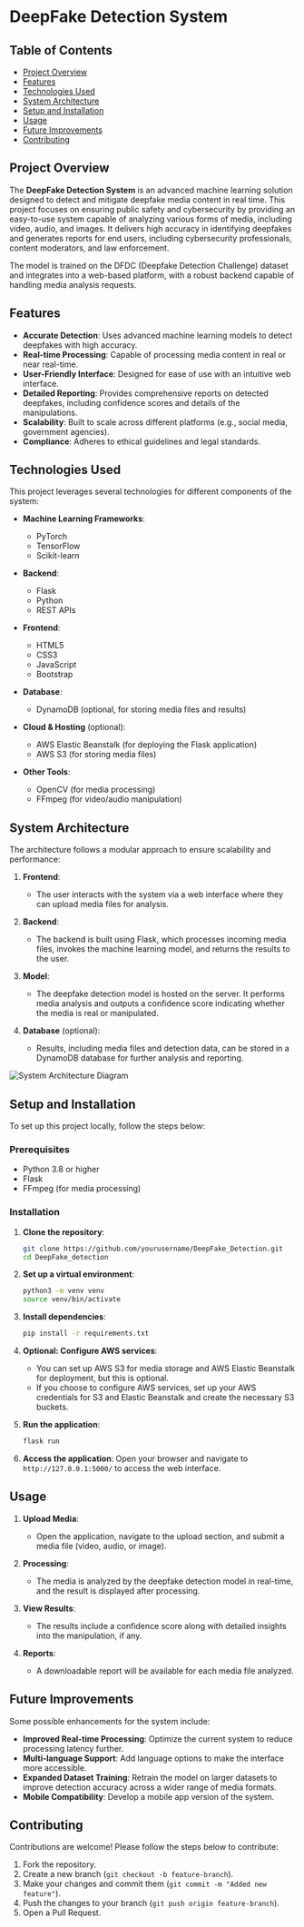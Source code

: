 # DeepFake Detection System

## Table of Contents
- [Project Overview](#project-overview)
- [Features](#features)
- [Technologies Used](#technologies-used)
- [System Architecture](#system-architecture)
- [Setup and Installation](#setup-and-installation)
- [Usage](#usage)
- [Future Improvements](#future-improvements)
- [Contributing](#contributing)

## Project Overview
The **DeepFake Detection System** is an advanced machine learning solution designed to detect and mitigate deepfake media content in real time. This project focuses on ensuring public safety and cybersecurity by providing an easy-to-use system capable of analyzing various forms of media, including video, audio, and images. It delivers high accuracy in identifying deepfakes and generates reports for end users, including cybersecurity professionals, content moderators, and law enforcement.

The model is trained on the DFDC (Deepfake Detection Challenge) dataset and integrates into a web-based platform, with a robust backend capable of handling media analysis requests.

## Features
- **Accurate Detection**: Uses advanced machine learning models to detect deepfakes with high accuracy.
- **Real-time Processing**: Capable of processing media content in real or near real-time.
- **User-Friendly Interface**: Designed for ease of use with an intuitive web interface.
- **Detailed Reporting**: Provides comprehensive reports on detected deepfakes, including confidence scores and details of the manipulations.
- **Scalability**: Built to scale across different platforms (e.g., social media, government agencies).
- **Compliance**: Adheres to ethical guidelines and legal standards.

## Technologies Used
This project leverages several technologies for different components of the system:

- **Machine Learning Frameworks**:
  - PyTorch
  - TensorFlow
  - Scikit-learn
  
- **Backend**:
  - Flask
  - Python
  - REST APIs
  
- **Frontend**:
  - HTML5
  - CSS3
  - JavaScript
  - Bootstrap
  
- **Database**:
  - DynamoDB (optional, for storing media files and results)
  
- **Cloud & Hosting** (optional):
  - AWS Elastic Beanstalk (for deploying the Flask application)
  - AWS S3 (for storing media files)
  
- **Other Tools**:
  - OpenCV (for media processing)
  - FFmpeg (for video/audio manipulation)

## System Architecture
The architecture follows a modular approach to ensure scalability and performance:

1. **Frontend**:
   - The user interacts with the system via a web interface where they can upload media files for analysis.
  
2. **Backend**:
   - The backend is built using Flask, which processes incoming media files, invokes the machine learning model, and returns the results to the user.
   
3. **Model**:
   - The deepfake detection model is hosted on the server. It performs media analysis and outputs a confidence score indicating whether the media is real or manipulated.
   
4. **Database** (optional):
   - Results, including media files and detection data, can be stored in a DynamoDB database for further analysis and reporting.

![System Architecture Diagram](path-to-architecture-diagram.png)

## Setup and Installation

To set up this project locally, follow the steps below:

### Prerequisites
- Python 3.8 or higher
- Flask
- FFmpeg (for media processing)

### Installation

1. **Clone the repository**:
    ```bash
    git clone https://github.com/yourusername/DeepFake_Detection.git
    cd DeepFake_detection
    ```

2. **Set up a virtual environment**:
    ```bash
    python3 -m venv venv
    source venv/bin/activate
    ```

3. **Install dependencies**:
    ```bash
    pip install -r requirements.txt
    ```

4. **Optional: Configure AWS services**:
    - You can set up AWS S3 for media storage and AWS Elastic Beanstalk for deployment, but this is optional.
    - If you choose to configure AWS services, set up your AWS credentials for S3 and Elastic Beanstalk and create the necessary S3 buckets.

5. **Run the application**:
    ```bash
    flask run
    ```

6. **Access the application**:
    Open your browser and navigate to `http://127.0.0.1:5000/` to access the web interface.

## Usage

1. **Upload Media**:
   - Open the application, navigate to the upload section, and submit a media file (video, audio, or image).
   
2. **Processing**:
   - The media is analyzed by the deepfake detection model in real-time, and the result is displayed after processing.

3. **View Results**:
   - The results include a confidence score along with detailed insights into the manipulation, if any.
   
4. **Reports**:
   - A downloadable report will be available for each media file analyzed.

## Future Improvements
Some possible enhancements for the system include:
- **Improved Real-time Processing**: Optimize the current system to reduce processing latency further.
- **Multi-language Support**: Add language options to make the interface more accessible.
- **Expanded Dataset Training**: Retrain the model on larger datasets to improve detection accuracy across a wider range of media formats.
- **Mobile Compatibility**: Develop a mobile app version of the system.

## Contributing
Contributions are welcome! Please follow the steps below to contribute:

1. Fork the repository.
2. Create a new branch (`git checkout -b feature-branch`).
3. Make your changes and commit them (`git commit -m "Added new feature"`).
4. Push the changes to your branch (`git push origin feature-branch`).
5. Open a Pull Request.
